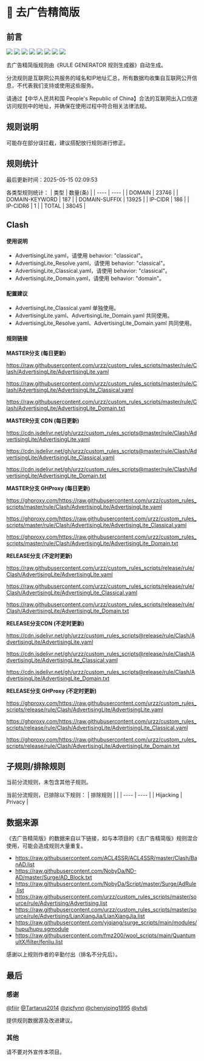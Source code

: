 # 🧸 去广告精简版

## 前言

![](https://shields.io/badge/-移除重复规则-ff69b4) ![](https://shields.io/badge/-移除无法解析的域名-important) ![](https://shields.io/badge/-DOMAIN与DOMAIN--SUFFIX合并-green) ![](https://shields.io/badge/-DOMAIN--SUFFIX间合并-critical) ![](https://shields.io/badge/-DOMAIN与DOMAIN--KEYWORD合并-9cf) ![](https://shields.io/badge/-DOMAIN--SUFFIX与DOMAIN--KEYWORD合并-blue) ![](https://shields.io/badge/-IP--CIDR(6)合并-blueviolet) ![](https://shields.io/badge/-MITM--HOSTNAME合并-brightgreen) 

去广告精简版规则由《RULE GENERATOR 规则生成器》自动生成。

分流规则是互联网公共服务的域名和IP地址汇总，所有数据均收集自互联网公开信息，不代表我们支持或使用这些服务。

请通过【中华人民共和国 People's Republic of China】合法的互联网出入口信道访问规则中的地址，并确保在使用过程中符合相关法律法规。

## 规则说明
可能存在部分误拦截，建议搭配放行规则进行修正。

## 规则统计

最后更新时间：2025-05-15 02:09:53

各类型规则统计：
| 类型 | 数量(条)  | 
| ---- | ----  |
| DOMAIN | 23746  | 
| DOMAIN-KEYWORD | 187  | 
| DOMAIN-SUFFIX | 13925  | 
| IP-CIDR | 186  | 
| IP-CIDR6 | 1  | 
| TOTAL | 38045  | 


## Clash 

#### 使用说明
- AdvertisingLite.yaml，请使用 behavior: "classical"。
- AdvertisingLite_Resolve.yaml，请使用 behavior: "classical"。
- AdvertisingLite_Classical.yaml，请使用 behavior: "classical"。
- AdvertisingLite_Domain.yaml，请使用 behavior: "domain"。

#### 配置建议
- AdvertisingLite_Classical.yaml 单独使用。
- AdvertisingLite.yaml、AdvertisingLite_Domain.yaml 共同使用。
- AdvertisingLite_Resolve.yaml、AdvertisingLite_Domain.yaml 共同使用。

#### 规则链接
**MASTER分支 (每日更新)**

https://raw.githubusercontent.com/urzz/custom_rules_scripts/master/rule/Clash/AdvertisingLite/AdvertisingLite.yaml

https://raw.githubusercontent.com/urzz/custom_rules_scripts/master/rule/Clash/AdvertisingLite/AdvertisingLite_Classical.yaml

https://raw.githubusercontent.com/urzz/custom_rules_scripts/master/rule/Clash/AdvertisingLite/AdvertisingLite_Domain.txt

**MASTER分支 CDN (每日更新)**

https://cdn.jsdelivr.net/gh/urzz/custom_rules_scripts@master/rule/Clash/AdvertisingLite/AdvertisingLite.yaml

https://cdn.jsdelivr.net/gh/urzz/custom_rules_scripts@master/rule/Clash/AdvertisingLite/AdvertisingLite_Classical.yaml

https://cdn.jsdelivr.net/gh/urzz/custom_rules_scripts@master/rule/Clash/AdvertisingLite/AdvertisingLite_Domain.txt

**MASTER分支 GHProxy (每日更新)**

https://ghproxy.com/https://raw.githubusercontent.com/urzz/custom_rules_scripts/master/rule/Clash/AdvertisingLite/AdvertisingLite.yaml

https://ghproxy.com/https://raw.githubusercontent.com/urzz/custom_rules_scripts/master/rule/Clash/AdvertisingLite/AdvertisingLite_Classical.yaml

https://ghproxy.com/https://raw.githubusercontent.com/urzz/custom_rules_scripts/master/rule/Clash/AdvertisingLite/AdvertisingLite_Domain.txt

**RELEASE分支 (不定时更新)**

https://raw.githubusercontent.com/urzz/custom_rules_scripts/release/rule/Clash/AdvertisingLite/AdvertisingLite.yaml

https://raw.githubusercontent.com/urzz/custom_rules_scripts/release/rule/Clash/AdvertisingLite/AdvertisingLite_Classical.yaml

https://raw.githubusercontent.com/urzz/custom_rules_scripts/release/rule/Clash/AdvertisingLite/AdvertisingLite_Domain.txt

**RELEASE分支CDN (不定时更新)**

https://cdn.jsdelivr.net/gh/urzz/custom_rules_scripts@release/rule/Clash/AdvertisingLite/AdvertisingLite.yaml

https://cdn.jsdelivr.net/gh/urzz/custom_rules_scripts@release/rule/Clash/AdvertisingLite/AdvertisingLite_Classical.yaml

https://cdn.jsdelivr.net/gh/urzz/custom_rules_scripts@release/rule/Clash/AdvertisingLite/AdvertisingLite_Domain.txt

**RELEASE分支 GHProxy (不定时更新)**

https://ghproxy.com/https://raw.githubusercontent.com/urzz/custom_rules_scripts/release/rule/Clash/AdvertisingLite/AdvertisingLite.yaml

https://ghproxy.com/https://raw.githubusercontent.com/urzz/custom_rules_scripts/release/rule/Clash/AdvertisingLite/AdvertisingLite_Classical.yaml

https://ghproxy.com/https://raw.githubusercontent.com/urzz/custom_rules_scripts/release/rule/Clash/AdvertisingLite/AdvertisingLite_Domain.txt

## 子规则/排除规则


当前分流规则，未包含其他子规则。

当前分流规则，已排除以下规则：
| 排除规则  |  | 
| ---- | ----  |
| Hijacking | Privacy  | 

## 数据来源

《去广告精简版》的数据来自以下链接，如与本项目的《去广告精简版》规则混合使用，可能会造成规则大量重复。

- https://raw.githubusercontent.com/ACL4SSR/ACL4SSR/master/Clash/BanAD.list
- https://raw.githubusercontent.com/NobyDa/ND-AD/master/Surge/AD_Block.txt
- https://raw.githubusercontent.com/NobyDa/Script/master/Surge/AdRule.list
- https://raw.githubusercontent.com/urzz/custom_rules_scripts/master/source/rule/Advertising/Advertising.list
- https://raw.githubusercontent.com/urzz/custom_rules_scripts/master/source/rule/Advertising/LianXiangJia/LianXiangJia.list
- https://raw.githubusercontent.com/yjqiang/surge_scripts/main/modules/hupu/hupu.sgmodule
- https://raw.githubusercontent.com/fmz200/wool_scripts/main/QuantumultX/filter/fenliu.list


感谢以上规则作者的辛勤付出（排名不分先后）。

## 最后

### 感谢

[@fiiir](https://github.com/fiiir) [@Tartarus2014](https://github.com/Tartarus2014) [@zjcfynn](https://github.com/zjcfynn) [@chenyiping1995](https://github.com/chenyiping1995) [@vhdj](https://github.com/vhdj)

提供规则数据源及改进建议。

### 其他

请不要对外宣传本项目。